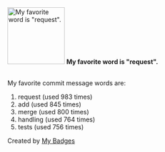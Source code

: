 <img src="https://my-badges.github.io/my-badges/favorite-word.png" alt="My favorite word is &quot;request&quot;." title="My favorite word is &quot;request&quot;." width="128">
<strong>My favorite word is &quot;request&quot;.</strong>
<br><br>

My favorite commit message words are:

1. request (used 983 times)
2. add (used 845 times)
3. merge (used 800 times)
4. handling (used 764 times)
5. tests (used 756 times)


Created by <a href="https://github.com/my-badges/my-badges">My Badges</a>